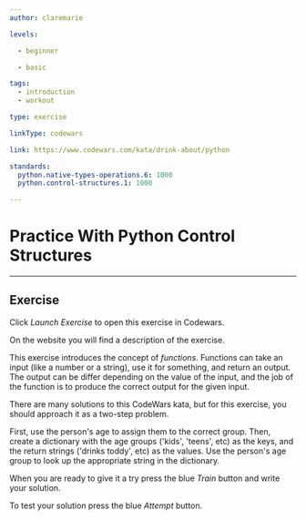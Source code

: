 ```yaml
---
author: claremarie

levels:

  - beginner

  - basic

tags:
  - introduction
  - workout

type: exercise

linkType: codewars

link: https://www.codewars.com/kata/drink-about/python

standards:
  python.native-types-operations.6: 1000
  python.control-structures.1: 1000

---
```


# Practice With Python Control Structures

---
## Exercise

Click *Launch Exercise* to open this exercise in Codewars.

On the website you will find a description of the exercise.

This exercise introduces the concept of *functions*. Functions can take an input (like a number or a string),
use it for something, and return an output. The output can be differ depending on the value of the input,
and the job of the function is to produce the correct output for the given input.

There are many solutions to this CodeWars kata, but for this exercise, you should approach it as a two-step problem.

First, use the person's age to assign them to the correct group.
Then, create a dictionary with the age groups ('kids', 'teens', etc) as the keys, and the return strings ('drinks toddy', etc) as the values.
Use the person's age group to look up the appropriate string in the dictionary.

When you are ready to give it a try press the blue *Train* button and write your solution.

To test your solution press the blue *Attempt* button.
